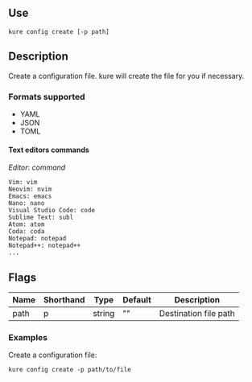 ## Use

`kure config create [-p path]`

## Description

Create a configuration file. kure will create the file for you if necessary.

### Formats supported

- YAML
- JSON
- TOML

#### Text editors commands
*Editor*: *command*
```
Vim: vim
Neovim: nvim
Emacs: emacs
Nano: nano
Visual Studio Code: code
Sublime Text: subl
Atom: atom
Coda: coda
Notepad: notepad
Notepad++: notepad++
...
```

## Flags 

|  Name     | Shorthand |     Type      |    Default    |      Description      |
|-----------|-----------|---------------|---------------|-----------------------|
| path      | p         | string        | ""            | Destination file path |

### Examples

Create a configuration file:
```
kure config create -p path/to/file
```
